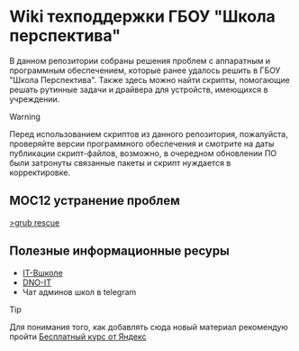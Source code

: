 # Wiki техподдержки ГБОУ "Школа перспектива"
В данном репозитории собраны решения проблем с аппаратным и программным обеспечением, которые ранее удалось решить в ГБОУ "Школа Перспектива". Также здесь можно найти скрипты, помогающие решать рутинные задачи и драйвера для устройств, имеющихся в учреждении.

> [!WARNING]
> Перед использованием скриптов из данного репозитория, пожалуйста, проверяйте версии программного обеспечения и смотрите на даты
публикации скрипт-файлов, возможно, в очередном обновлении ПО были затронуты связанные пакеты и скрипт нуждается в корректировке.

## МОС12 устранение проблем
[>grub rescue](</Инструкции/grub-rescue.md>)



## Полезные информационные ресуры
- [IT-Вшколе](https://it-help-school.ru/)
- [DNO-IT](https://wiki.dno-it.ru/)
- Чат админов школ в telegram

> [!TIP]
> Для понимания того, как добавлять сюда новый материал рекомендую пройти [Бесплатный курс от Яндекс](<https://practicum.yandex.ru/profile/git-basics/>)
